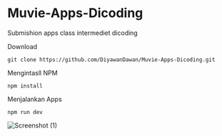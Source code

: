 # Muvie-Apps-Dicoding
Submishion apps class intermediet dicoding

Download 

    git clone https://github.com/DiyawanDawan/Muvie-Apps-Dicoding.git
    
Mengintasll NPM

    npm install

Menjalankan Apps

    npm run dev

![Screenshot (1)](https://github.com/DiyawanDawan/Muvie-Apps-Dicoding/assets/95010003/3a44479b-6752-47c0-8bab-1a83cb657f25)
